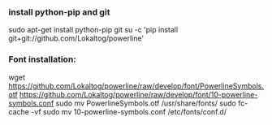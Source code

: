 ### install python-pip and git
sudo apt-get install python-pip git
su -c 'pip install git+git://github.com/Lokaltog/powerline'
### Font installation:
wget https://github.com/Lokaltog/powerline/raw/develop/font/PowerlineSymbols.otf https://github.com/Lokaltog/powerline/raw/develop/font/10-powerline-symbols.conf
sudo mv PowerlineSymbols.otf /usr/share/fonts/
sudo fc-cache -vf
sudo mv 10-powerline-symbols.conf /etc/fonts/conf.d/

